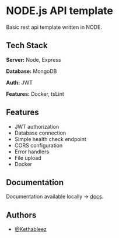
# NODE.js API template

Basic rest api template written in NODE.

## Tech Stack

**Server:** Node, Express

**Database:** MongoDB

**Auth:** JWT

**Features:** Docker, tsLint

## Features

- JWT authorization
- Database connection
- Simple health check endpoint
- CORS configuration
- Error handlers
- File upload
- Docker

## Documentation

Documentation available locally -> [docs](http://localhost:9000/api/docs).

## Authors

- [@Kethableez](https://www.github.com/kethableez)